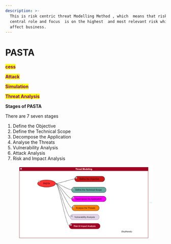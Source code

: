 ```yaml
---
description: >-
  This is risk centric threat Modelling Method , which  means that risk plays a
  central role and focus  is on the highest  and most relevant risk which can
  affect business.
---
```


# PASTA

<mark style="color:purple;">**cess**</mark>&#x20;

<mark style="color:purple;">**Attack**</mark>

<mark style="color:purple;">**Simulation**</mark>

<mark style="color:purple;">**Threat Analysis**</mark>&#x20;



**Stages of PASTA**

There are 7 seven stages&#x20;

1. Define the Objective&#x20;
2. Define the Technical Scope&#x20;
3. Decompose the Application&#x20;
4. Analyse the Threats&#x20;
5. Vulnerability Analysis
6. Attack Analysis&#x20;
7. Risk and Impact Analysis&#x20;

<figure><img src="../.gitbook/assets/image (2).png" alt=""><figcaption></figcaption></figure>

